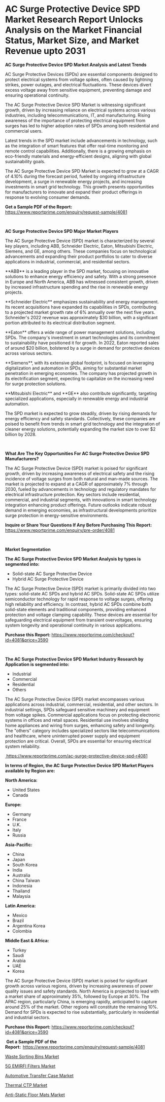 <p><h1>AC Surge Protective Device SPD Market Research Report Unlocks Analysis on the Market Financial Status, Market Size, and Market Revenue upto 2031</h1></p><p><strong>AC Surge Protective Device SPD Market Analysis and Latest Trends</strong></p>
<p><p>AC Surge Protective Devices (SPDs) are essential components designed to protect electrical systems from voltage spikes, often caused by lightning strikes, power outages, and electrical fluctuations. These devices divert excess voltage away from sensitive equipment, preventing damage and ensuring operational continuity.</p><p>The AC Surge Protective Device SPD Market is witnessing significant growth, driven by increasing reliance on electrical systems across various industries, including telecommunications, IT, and manufacturing. Rising awareness of the importance of protecting electrical equipment from surges has led to higher adoption rates of SPDs among both residential and commercial users. </p><p>Latest trends in the SPD market include advancements in technology, such as the integration of smart features that offer real-time monitoring and remote control capabilities. Additionally, there is a growing emphasis on eco-friendly materials and energy-efficient designs, aligning with global sustainability goals. </p><p>The AC Surge Protective Device SPD Market is expected to grow at a CAGR of 4.10% during the forecast period, fueled by ongoing infrastructure development, a surge in renewable energy projects, and increasing investments in smart grid technology. This growth presents opportunities for manufacturers to innovate and expand their product offerings in response to evolving consumer demands.</p></p>
<p><strong>Get a Sample PDF of the Report:&nbsp;</strong> <a href="https://www.reportprime.com/enquiry/request-sample/4081">https://www.reportprime.com/enquiry/request-sample/4081</a></p>
<p>&nbsp;</p>
<p><strong>AC Surge Protective Device SPD Major Market Players</strong></p>
<p><p>The AC Surge Protective Device (SPD) market is characterized by several key players, including ABB, Schneider Electric, Eaton, Mitsubishi Electric, Siemens, and GE, among others. These companies focus on technological advancements and expanding their product portfolios to cater to diverse applications in industrial, commercial, and residential sectors.</p><p>**ABB** is a leading player in the SPD market, focusing on innovative solutions to enhance energy efficiency and safety. With a strong presence in Europe and North America, ABB has witnessed consistent growth, driven by increased infrastructure spending and the rise in renewable energy projects. </p><p>**Schneider Electric** emphasizes sustainability and energy management. Its recent acquisitions have expanded its capabilities in SPDs, contributing to a projected market growth rate of 6% annually over the next five years. Schneider's 2022 revenue was approximately $30 billion, with a significant portion attributed to its electrical distribution segment.</p><p>**Eaton** offers a wide range of power management solutions, including SPDs. The company's investment in smart technologies and its commitment to sustainability have positioned it for growth. In 2022, Eaton reported sales of around $20 billion, bolstered by a surge in demand for protective devices across various sectors.</p><p>**Siemens**, with its extensive global footprint, is focused on leveraging digitalization and automation in SPDs, aiming for substantial market penetration in emerging economies. The company has projected growth in its electrification segment, expecting to capitalize on the increasing need for surge protection solutions.</p><p>**Mitsubishi Electric** and **GE** also contribute significantly, targeting specialized applications, especially in renewable energy and industrial automation. </p><p>The SPD market is expected to grow steadily, driven by rising demands for energy efficiency and safety standards. Collectively, these companies are poised to benefit from trends in smart grid technology and the integration of cleaner energy solutions, potentially expanding the market size to over $2 billion by 2028.</p></p>
<p>&nbsp;</p>
<p><strong>What Are The Key Opportunities For AC Surge Protective Device SPD Manufacturers?</strong></p>
<p><p>The AC Surge Protective Device (SPD) market is poised for significant growth, driven by increasing awareness of electrical safety and the rising incidence of voltage surges from both natural and man-made sources. The market is projected to expand at a CAGR of approximately 7% through 2030, fueled by advancements in technology and regulatory mandates for electrical infrastructure protection. Key sectors include residential, commercial, and industrial segments, with innovations in smart technology integration enhancing product offerings. Future outlooks indicate robust demand in emerging economies, as infrastructural developments prioritize surge protection in energy-sensitive environments.</p></p>
<p><strong>Inquire or Share Your Questions If Any Before Purchasing This Report:</strong> <a href="https://www.reportprime.com/enquiry/pre-order/4081">https://www.reportprime.com/enquiry/pre-order/4081</a></p>
<p>&nbsp;</p>
<p><strong>Market Segmentation</strong></p>
<p><strong>The AC Surge Protective Device SPD Market Analysis by types is segmented into:</strong></p>
<p><ul><li>Solid-state AC Surge Protective Device</li><li>Hybrid AC Surge Protective Device</li></ul></p>
<p><p>The AC Surge Protective Device (SPD) market is primarily divided into two types: solid-state AC SPDs and hybrid AC SPDs. Solid-state AC SPDs utilize semiconductor technology for rapid response to voltage surges, offering high reliability and efficiency. In contrast, hybrid AC SPDs combine both solid-state elements and traditional components, providing enhanced protection and voltage clamping capability. These devices are essential for safeguarding electrical equipment from transient overvoltages, ensuring system longevity and operational continuity in various applications.</p></p>
<p><strong>Purchase this Report:&nbsp;</strong><a href="https://www.reportprime.com/checkout?id=4081&price=3590">https://www.reportprime.com/checkout?id=4081&price=3590</a></p>
<p>&nbsp;</p>
<p><strong>The AC Surge Protective Device SPD Market Industry Research by Application is segmented into:</strong></p>
<p><ul><li>Industrial</li><li>Commercial</li><li>Residential</li><li>Others</li></ul></p>
<p><p>The AC Surge Protective Device (SPD) market encompasses various applications across industrial, commercial, residential, and other sectors. In industrial settings, SPDs safeguard sensitive machinery and equipment from voltage spikes. Commercial applications focus on protecting electronic systems in offices and retail spaces. Residential use involves shielding home appliances and wiring from surges, enhancing safety and longevity. The "others" category includes specialized sectors like telecommunications and healthcare, where uninterrupted power supply and equipment protection are critical. Overall, SPDs are essential for ensuring electrical system reliability.</p></p>
<p><a href="https://www.reportprime.com/ac-surge-protective-device-spd-r4081">&nbsp;https://www.reportprime.com/ac-surge-protective-device-spd-r4081</a></p>
<p><strong>In terms of Region, the AC Surge Protective Device SPD Market Players available by Region are:</strong></p>
<p>
    <p> <strong> North America: </strong>
        <ul>
            <li>United States</li>
            <li>Canada</li>
        </ul>
        </p> 
    <p> <strong> Europe: </strong>
        <ul>
            <li>Germany</li>
            <li>France</li>
            <li>U.K.</li>
            <li>Italy</li>
            <li>Russia</li>
        </ul>
        </p> 
    <p> <strong> Asia-Pacific: </strong>
        <ul>
            <li>China</li>
            <li>Japan</li>
            <li>South Korea</li>
            <li>India</li>
            <li>Australia</li>
            <li>China Taiwan</li>
            <li>Indonesia</li>
            <li>Thailand</li>
            <li>Malaysia</li>
        </ul>
        </p> 
    <p> <strong> Latin America: </strong>
        <ul>
            <li>Mexico</li>
            <li>Brazil</li>
            <li>Argentina Korea</li>
            <li>Colombia</li>
        </ul>
        </p> 
    <p> <strong> Middle East & Africa: </strong>
        <ul>
            <li>Turkey</li>
            <li>Saudi</li>
            <li>Arabia</li>
            <li>UAE</li>
            <li>Korea</li>
        </ul>
    </p>
    </p>
<p><p>The AC Surge Protective Device (SPD) market is poised for significant growth across various regions, driven by increasing awareness of power quality issues and safety standards. North America is projected to lead with a market share of approximately 35%, followed by Europe at 30%. The APAC region, particularly China, is emerging rapidly, anticipated to capture around 25% of the market. Other regions will constitute the remaining 10%. Demand for SPDs is expected to rise substantially, particularly in residential and industrial sectors.</p></p>
<p><strong>Purchase this Report: </strong><a href="https://www.reportprime.com/checkout?id=4081&price=3590">https://www.reportprime.com/checkout?id=4081&price=3590</a></p>
<p>&nbsp;<strong>Get a Sample PDF of the Report:&nbsp;&nbsp;</strong><a href="https://www.reportprime.com/enquiry/request-sample/4081">https://www.reportprime.com/enquiry/request-sample/4081</a></p>
<p><strong></strong></p>
<p><p><a href="https://issuu.com/reportprime-2/docs/waste-sorting-bins-market-size-2030_93ef47461532c7">Waste Sorting Bins Market</a></p><p><a href="https://github.com/AKSHATREPORTPRIME/Market-Research-Report-List-6/blob/main/5g-emirfi-filters-market.md">5G EMIRFI Filters Market</a></p><p><a href="https://www.linkedin.com/pulse/driving-factors-behind-automotive-transfer-case-market-5einc?trackingId=EvrnXVEBRnulDTF%2B0OVJ%2FQ%3D%3D">Automotive Transfer Case Market</a></p><p><a href="https://www.linkedin.com/pulse/thermal-ctp-industry-analysis-report-its-market-size-2kcvc?trackingId=k5ADlLjyQZCLcf%2BSSszrew%3D%3D">Thermal CTP Market</a></p><p><a href="https://issuu.com/reportprime-2/docs/anti-static-floor-mats-market-size-_eb825d331016cc">Anti-Static Floor Mats Market</a></p></p>